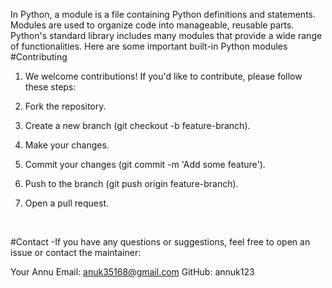 In Python, a module is a file containing Python definitions and statements. 
Modules are used to organize code into manageable, reusable parts. 
Python's standard library includes many modules that provide a wide range of functionalities. 
Here are some important built-in Python modules
<br/>
#Contributing
1. We welcome contributions! If you'd like to contribute, please follow these steps:

1. Fork the repository.
1. Create a new branch (git checkout -b feature-branch).
1. Make your changes.
1. Commit your changes (git commit -m 'Add some feature').
1. Push to the branch (git push origin feature-branch).
1. Open a pull request.

   <br/>
#Contact
-If you have any questions or suggestions, feel free to open an issue or contact the maintainer:

Your Annu
Email: anuk35168@gmail.com
GitHub: annuk123
